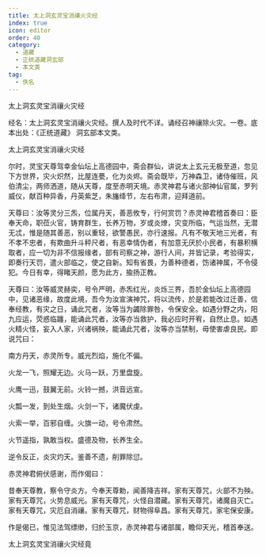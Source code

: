 ```yaml
---
title: 太上洞玄灵宝消禳火灾经
index: true
icon: editor
order: 40
category:
  - 道藏
  - 正统道藏洞玄部
  - 本文类
tag:
  - 佚名
---
```


太上洞玄灵宝消禳火灾经  

经名：太上洞玄灵宝消禳火灾经。撰人及时代不详。诵经召神禳除火灾。一卷。底本出处：《正统道藏》 洞玄部本文类。  

太上洞玄灵宝消禳火灾经  

尔时，灵宝天尊驾幸金仙坛上高德园中，斋会群仙，讲说太上玄元无极至道，忽见下方世界，灾火炽然，比屋连甍，化为炎烬。斋会既毕，万神森卫，诸侍催班，风伯清尘，两师洒道，随从天尊，度至赤明天境。赤灵神君与诸火部神仙官属，罗列威仪，献百种异香，丹英紫芝，朱旛绛节，左右布肃，迎拜道前。  

天尊曰：汝等灵分三炁，位属丹天，善恶攸专，行何赏罚？赤灵神君稽首奏曰：臣奉天命，职莅火官，铸育群生，长养万物，岁或炎燎，灾变所临，气运当然，无潜无忒，惟是随其善恶，别以重轻，欲警愚民，亦行速报。凡有不敬天地三光者，有不孝不忠者，有欺曲升斗秤尺者，有恶幸情伪者，有加意无厌於小民者，有暴积横取者，应一切为非不信报缘者，部有司察之神，游行人间，并皆记录，考验得实，即奏行天罚，遣火部临之，使之自新。知有省畏，为善种德者，饬诸神属，不令侵犯。今日有幸，得睹天颜，愿为此方，揄扬正教。  

天尊曰：汝等威灵赫奕，号令严明，赤炁红光，炎烁三界，吾於金仙坛上高德园中，见诸恶缘，故度此境，吾今为汝宣演神咒，将以流传，於是若能改过迁善，信奉经教，有灾之日，诵此咒者，汝等当为蠲除罪咎，令保安全。如遇分野之内，阳九应运，荧惑临躔，能诵此咒者，汝等亦当救护，我必应时开宥，自然止息。如遇火精火怪，妄入人家，兴诸祸殃，能诵此咒者，汝等亦当禁制，毋使害虐良民。即说咒曰：  

南方丹天，赤灵所专。威光烈焰，施化不偏。  

火龙一飞，照耀无边。火马一跃，万里盘旋。  

火鹰一迅，鼓翼无前。火铃一撼，洪音远宣。  

火瓢一发，到处生烟。火剑一下，诸魔伏虔。  

火索一举，百邪自缠。火旗一动，号令肃然。  

火节遥指，孰敢当权。盛德及物，长养生全。  

逆令反正，炎灾灼天。鉴善不遗，削罪除愆。  

赤灵神君俯伏感谢，而作偈曰：  

昔奉天尊教，察令守炎方。今奉天尊勅，闻善降吉祥。家有天尊咒，火部不为殃。家有天尊咒，火势息威光。家有天尊咒，火怪自潜藏。家有天尊咒，诸魔自灭亡。家有天尊咒，灾厄自消禳。家有天尊咒，财物得阜昌。家有天尊咒，家宅保安康。  

作是偈已，惟见法驾缥缈，归於玉京，赤灵神君与诸部属，瞻仰天光，稽首奉送。  

太上洞玄灵宝消禳火灾经竟  

